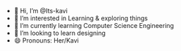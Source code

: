- 👋 Hi, I’m @Its-kavi
- 👀 I’m interested in Learning & exploring things
- 🌱 I’m currently learning Computer Science Engineering
- 💞️ I’m looking to learn designing 
- 😄 Pronouns: Her/Kavi


<!---
Its-kavi/Its-kavi is a ✨ special ✨ repository because its `README.md` (this file) appears on your GitHub profile.
You can click the Preview link to take a look at your changes.
--->
